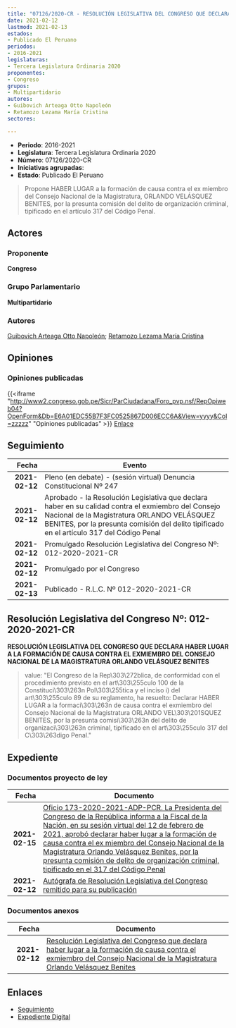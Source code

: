 ```yaml
---
title: "07126/2020-CR - RESOLUCIÓN LEGISLATIVA DEL CONGRESO QUE DECLARA HABER LUGAR A LA FORMACIÓN DE CAUSA CONTRA EL EXMIEMBRO DEL CONSEJO NACIONAL DE LA MAGISTRATURA ORLANDO VELÁSQUEZ BENITES"
date: 2021-02-12
lastmod: 2021-02-13
estados:
- Publicado El Peruano
periodos:
- 2016-2021
legislaturas:
- Tercera Legislatura Ordinaria 2020
proponentes:
- Congreso
grupos:
- Multipartidario
autores:
- Guibovich Arteaga Otto Napoleón
- Retamozo Lezama María Cristina
sectores:

---
```

- **Periodo**: 2016-2021
- **Legislatura**: Tercera Legislatura Ordinaria 2020
- **Número**: 07126/2020-CR
- **Iniciativas agrupadas**: 
- **Estado**: Publicado El Peruano

> Propone HABER LUGAR a la formación de causa contra el ex miembro del Consejo Nacional de la Magistratura, ORLANDO VELÁSQUEZ BENITES, por la presunta comisión del delito de organización criminal, tipificado en el artículo 317 del Código Penal.


## Actores

### Proponente

**Congreso**

### Grupo Parlamentario

**Multipartidario**

### Autores

[Guibovich Arteaga Otto Napoleón](mailto:mailto:oguibovich@congreso.gob.pe); [Retamozo Lezama María Cristina](mailto:mailto:mretamozo@congreso.gob.pe)

## Opiniones

### Opiniones publicadas

{{<iframe "http://www2.congreso.gob.pe/Sicr/ParCiudadana/Foro_pvp.nsf/RepOpiweb04?OpenForm&Db=E6A01EDC55B7F3FC0525867D006ECC6A&View=yyyy&Col=zzzzz" "Opiniones publicadas" >}}
[Enlace](http://www2.congreso.gob.pe/Sicr/ParCiudadana/Foro_pvp.nsf/RepOpiweb04?OpenForm&Db=E6A01EDC55B7F3FC0525867D006ECC6A&View=yyyy&Col=zzzzz)


## Seguimiento

| Fecha | Evento |
|------:|--------|
| **2021-02-12** | Pleno (en debate) - (sesión virtual) Denuncia Constitucional Nº 247 |
| **2021-02-12** | Aprobado - la Resolución Legislativa que declara haber en su calidad contra el exmiembro del Consejo Nacional de la Magistratura ORLANDO VELÁSQUEZ BENITES, por la presunta comisión del delito tipificado en el artículo 317 del Código Penal |
| **2021-02-12** | Promulgado Resolución Legislativa del Congreso Nº: 012-2020-2021-CR |
| **2021-02-12** | Promulgado por el Congreso |
| **2021-02-13** | Publicado - R.L.C. Nº 012-2020-2021-CR |

## Resolución Legislativa del Congreso Nº: 012-2020-2021-CR

**RESOLUCIÓN LEGISLATIVA DEL CONGRESO QUE DECLARA HABER LUGAR A LA FORMACIÓN DE CAUSA CONTRA EL EXMIEMBRO DEL CONSEJO NACIONAL DE LA MAGISTRATURA ORLANDO VELÁSQUEZ BENITES**

> value: "El Congreso de la Rep\303\272blica, de conformidad con el procedimiento previsto en el art\303\255culo 100 de la Constituci\303\263n Pol\303\255tica y el inciso i) del art\303\255culo 89 de su reglamento, ha resuelto: Declarar HABER LUGAR a la formaci\303\263n de causa contra el exmiembro del Consejo Nacional de la Magistratura ORLANDO VEL\303\201SQUEZ BENITES, por la presunta comisi\303\263n del delito de organizaci\303\263n criminal, tipificado en el art\303\255culo 317 del C\303\263digo Penal."


## Expediente

### Documentos proyecto de ley

| Fecha | Documento |
|------:|-----------|
| **2021-02-15** | [Oficio 173-2020-2021-ADP-PCR. La Presidenta del Congreso de la República informa a la Fiscal de la Nación, en su sesión virtual del 12 de febrero de 2021, aprobó declarar haber lugar a la formación de causa contra el ex miembro del Consejo Nacional de la Magistratura Orlando Velásquez Benites, por la presunta comisión de delito de organización criminal, tipificado en el 317 del Código Penal](http://www.leyes.congreso.gob.pe/Documentos/2016_2021/Oficios/Presidencia_del_Congreso/OFICIO-173-2020-2021-ADP-PCR.pdf) |
| **2021-02-12** | [Autógrafa de Resolución Legislativa del Congreso remitido para su publicación](http://www.leyes.congreso.gob.pe/Documentos/2016_2021/Autografas/Resolucion_Legislativa_del_Congreso/AU0712620210212.pdf) |

### Documentos anexos

| Fecha | Documento |
|------:|-----------|
| **2021-02-12** | [Resolución Legislativa del Congreso que declara haber lugar a la formación de causa contra el exmiembro del Consejo Nacional de la Magistratura Orlando Velásquez Benites](http://www.leyes.congreso.gob.pe/Documentos/2016_2021/Proyectos_de_Ley_y_de_Resoluciones_Legislativas/PL07126-20210212.pdf) |

## Enlaces

- [Seguimiento](http://www2.congreso.gob.pe/Sicr/TraDocEstProc/CLProLey2016.nsf/f7fff46988ca05b1052578e100829cc7/fcd07270beec73020525867e006066d4?OpenDocument)
- [Expediente Digital](http://www2.congreso.gob.pe/Sicr/TraDocEstProc/Expvirt_2011.nsf/visbusqptramdoc1621/07126?opendocument)

